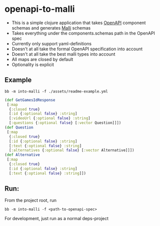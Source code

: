 # openapi-to-malli

- This is a simple clojure application that takes [OpenAPI](https://swagger.io/specification/) component schemas and generates [Malli](https://github.com/metosin/malli) schemas
- Takes everything under the components.schemas path in the OpenAPI spec
- Currently only support yaml-definitions
- Doesn't at all take the formal OpenAPI specification into account
- Doesn't at all take the best malli types into account
- All maps are closed by default
- Optionality is explicit

## Example
```
bb -m into-malli -f ./assets/readme-example.yml
```
```clojure
(def GetGamesIdResponse
 [:map
  {:closed true}
  [:id {:optional false} :string]
  [:videoUrl {:optional false} :string]
  [:questions {:optional false} [:vector Question]]])
(def Question
 [:map
  {:closed true}
  [:id {:optional false} :string]
  [:text {:optional false} :string]
  [:alternatives {:optional false} [:vector Alternative]]])
(def Alternative
 [:map
  {:closed true}
  [:id {:optional false} :string]
  [:text {:optional false} :string]])
```


## Run:
From the project root, run
```
bb -m into-malli -f <path-to-openapi-spec>
```

For development, just run as a normal deps-project